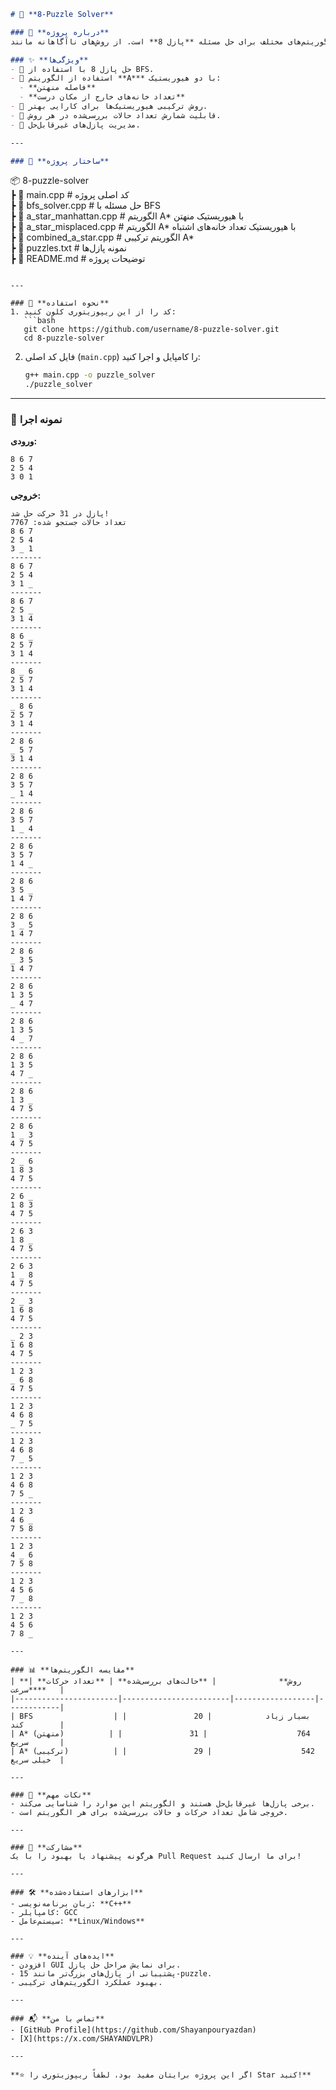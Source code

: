 
```markdown
# 🧩 **8-Puzzle Solver**  

### 🚀 **درباره پروژه**  
این پروژه مجموعه‌ای از الگوریتم‌های مختلف برای حل مسئله **پازل 8** است. از روش‌های ناآگاهانه مانند BFS گرفته تا الگوریتم‌های پیشرفته‌تر مانند **A*** با هیوریستیک‌های متنوع استفاده شده است.  

### ✨ **ویژگی‌ها**  
- 🌟 حل پازل 8 با استفاده از BFS.  
- 🌟 استفاده از الگوریتم **A*** با دو هیوریستیک:  
  - **فاصله منهتن**  
  - **تعداد خانه‌های خارج از مکان درست**  
- 🌟 روش ترکیبی هیوریستیک‌ها برای کارایی بهتر.  
- 🌟 قابلیت شمارش تعداد حالات بررسی‌شده در هر روش.  
- 🌟 مدیریت پازل‌های غیرقابل‌حل.  

---

### 📂 **ساختار پروژه**  
```
📦 8-puzzle-solver  
┣ 📜 main.cpp           # کد اصلی پروژه  
┣ 📜 bfs_solver.cpp     # حل مسئله با BFS  
┣ 📜 a_star_manhattan.cpp  # الگوریتم A* با هیوریستیک منهتن  
┣ 📜 a_star_misplaced.cpp  # الگوریتم A* با هیوریستیک تعداد خانه‌های اشتباه  
┣ 📜 combined_a_star.cpp   # الگوریتم ترکیبی A*  
┣ 📜 puzzles.txt         # نمونه پازل‌ها  
┣ 📜 README.md           # توضیحات پروژه  
```

---

### 📖 **نحوه استفاده**  
1. کد را از این ریپوزیتوری کلون کنید:  
   ```bash
   git clone https://github.com/username/8-puzzle-solver.git
   cd 8-puzzle-solver
   ```
2. فایل کد اصلی (`main.cpp`) را کامپایل و اجرا کنید:  
   ```bash
   g++ main.cpp -o puzzle_solver
   ./puzzle_solver
   ```

---

### 🧪 **نمونه اجرا**  
**ورودی:**  
```
8 6 7  
2 5 4  
3 0 1  
```  

**خروجی:**  
```
پازل در 31 حرکت حل شد!
تعداد حالات جستجو شده: 7767
8 6 7 
2 5 4 
3 _ 1 
-------
8 6 7 
2 5 4 
3 1 _ 
-------
8 6 7 
2 5 _ 
3 1 4 
-------
8 6 _ 
2 5 7 
3 1 4 
-------
8 _ 6 
2 5 7 
3 1 4 
-------
_ 8 6 
2 5 7 
3 1 4 
-------
2 8 6 
_ 5 7 
3 1 4 
-------
2 8 6 
3 5 7 
_ 1 4 
-------
2 8 6 
3 5 7 
1 _ 4 
-------
2 8 6 
3 5 7 
1 4 _ 
-------
2 8 6 
3 5 _ 
1 4 7 
-------
2 8 6 
3 _ 5 
1 4 7 
-------
2 8 6 
_ 3 5 
1 4 7 
-------
2 8 6 
1 3 5 
_ 4 7 
-------
2 8 6 
1 3 5 
4 _ 7 
-------
2 8 6 
1 3 5 
4 7 _ 
-------
2 8 6 
1 3 _ 
4 7 5 
-------
2 8 6 
1 _ 3 
4 7 5 
-------
2 _ 6 
1 8 3 
4 7 5 
-------
2 6 _ 
1 8 3 
4 7 5 
-------
2 6 3 
1 8 _ 
4 7 5 
-------
2 6 3 
1 _ 8 
4 7 5 
-------
2 _ 3 
1 6 8 
4 7 5 
-------
_ 2 3 
1 6 8 
4 7 5 
-------
1 2 3 
_ 6 8 
4 7 5 
-------
1 2 3 
4 6 8 
_ 7 5 
-------
1 2 3 
4 6 8 
7 _ 5 
-------
1 2 3 
4 6 8 
7 5 _ 
-------
1 2 3 
4 6 _ 
7 5 8 
-------
1 2 3 
4 _ 6 
7 5 8 
-------
1 2 3 
4 5 6 
7 _ 8 
-------
1 2 3 
4 5 6 
7 8 _ 

---

### 📊 **مقایسه الگوریتم‌ها**  
| **روش**              | **حالت‌های بررسی‌شده** | **تعداد حرکات** | **سرعت**   |  
|-----------------------|------------------------|------------------|------------|  
| BFS                  | بسیار زیاد            | 20               | کند        |  
| A* (منهتن)          | 764                    | 31               | سریع       |  
| A* (ترکیبی)          | 542                    | 29               | خیلی سریع  |  

---

### 📌 **نکات مهم**  
- برخی پازل‌ها غیرقابل‌حل هستند و الگوریتم این موارد را شناسایی می‌کند.  
- خروجی شامل تعداد حرکات و حالات بررسی‌شده برای هر الگوریتم است.  

---

### 🤝 **مشارکت**  
هرگونه پیشنهاد یا بهبود را با یک Pull Request برای ما ارسال کنید!  

---

### 🛠️ **ابزارهای استفاده‌شده**  
- زبان برنامه‌نویسی: **C++**  
- کامپایلر: GCC  
- سیستم‌عامل: **Linux/Windows**  

---

### 💡 **ایده‌های آینده**  
- افزودن GUI برای نمایش مراحل حل پازل.  
- پشتیبانی از پازل‌های بزرگ‌تر مانند 15-puzzle.  
- بهبود عملکرد الگوریتم‌های ترکیبی.  

---

### 📬 **تماس با من**  
- [GitHub Profile](https://github.com/Shayanpouryazdan)  
- [X](https://x.com/SHAYANDVLPR)  

---

**⭐ اگر این پروژه برایتان مفید بود، لطفاً ریپوزیتوری را Star کنید!**
